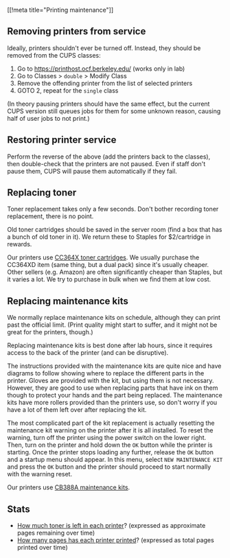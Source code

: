[[!meta title="Printing maintenance"]]
## Removing printers from service

Ideally, printers shouldn't ever be turned off. Instead, they should be removed
from the CUPS classes:

1. Go to https://printhost.ocf.berkeley.edu/ (works only in lab)
2. Go to Classes > `double` > Modify Class
3. Remove the offending printer from the list of selected printers
4. GOTO 2, repeat for the `single` class

(In theory pausing printers should have the same effect, but the current CUPS
version still queues jobs for them for some unknown reason, causing half of
user jobs to not print.)

## Restoring printer service

Perform the reverse of the above (add the printers back to the classes), then
double-check that the printers are not paused. Even if staff don't pause them,
CUPS will pause them automatically if they fail.

## Replacing toner

Toner replacement takes only a few seconds. Don't bother recording toner
replacement, there is no point.

Old toner cartridges should be saved in the server room (find a box that has a
bunch of old toner in it). We return these to Staples for $2/cartridge in
rewards.

Our printers use [CC364X toner cartridges][toner]. We usually purchase the
CC364XD item (same thing, but a dual pack) since it's usually cheaper. Other
sellers (e.g. Amazon) are often significantly cheaper than Staples, but it
varies a lot. We try to purchase in bulk when we find them at low cost.

## Replacing maintenance kits

We normally replace maintenance kits on schedule, although they can print past
the official limit. (Print quality might start to suffer, and it might not be
great for the printers, though.)

Replacing maintenance kits is best done after lab hours, since it requires
access to the back of the printer (and can be disruptive).

The instructions provided with the maintenance kits are quite nice and have
diagrams to follow showing where to replace the different parts in the printer.
Gloves are provided with the kit, but using them is not necessary. However,
they are good to use when replacing parts that have ink on them though to
protect your hands and the part being replaced. The maintenance kits have more
rollers provided than the printers use, so don't worry if you have a lot of
them left over after replacing the kit.

The most complicated part of the kit replacement is actually resetting the
maintenance kit warning on the printer after it is all installed. To reset the
warning, turn off the printer using the power switch on the lower right. Then,
turn on the printer and hold down the `OK` button while the printer is
starting. Once the printer stops loading any further, release the `OK` button
and a startup menu should appear. In this menu, select `NEW MAINTENANCE KIT`
and press the `OK` button and the printer should proceed to start normally with
the warning reset.

Our printers use [CB388A maintenance kits][maintkit].

## Stats

 * [How much toner is left in each printer][oracle]? (expressed as approximate
   pages remaining over time)
 * [How many pages has each printer printed][historacle]? (expressed as total
   pages printed over time)


[toner]: http://www.staples.com/HP-64X-Black-Toner-Cartridge-CC364XD-High-Yield-Twin-Pack/product_821762
[maintkit]: http://www.staples.com/office/supplies/StaplesProductDisplay?storeId=10001&partNumber=854426
[oracle]: http://stats.ocf.berkeley.edu/printing/oracle/
[historacle]: http://stats.ocf.berkeley.edu/printing/historacle/
